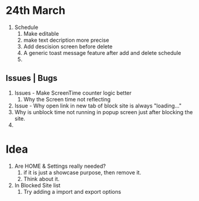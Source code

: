 # 24th March
1. Schedule
   1. Make editable
   2. make text decription more precise 
   3. Add descision screen before delete
   4. A generic toast message feature after add and delete schedule
   5.  

## Issues | Bugs 
1. Issues - Make ScreenTime counter logic better
   1. Why the Screen time not reflecting
2. Issue - Why open link in new tab of block site is always "loading..."
3. Why is unblock time not running in popup screen just after blocking the site.
4. 


# Idea
1. Are HOME & Settings really needed?
   1. if it is just a showcase purpose, then remove it.
   2. Think about it.
2. In Blocked Site list
   1. Try adding a import and export options